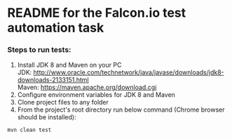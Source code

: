 # README for the Falcon.io test automation task

### Steps to run tests:

1) Install JDK 8 and Maven on your PC  
JDK: http://www.oracle.com/technetwork/java/javase/downloads/jdk8-downloads-2133151.html  
Maven: https://maven.apache.org/download.cgi  
2) Configure environment variables for JDK 8 and Maven
2) Clone project files to any folder
3) From the project's root directory run below command (Chrome browser should be installed):
```bash
mvn clean test
```
